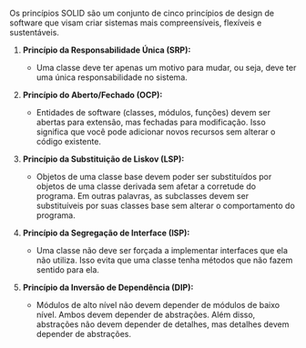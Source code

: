 Os princípios SOLID são um conjunto de cinco princípios de design de software que visam criar sistemas mais compreensíveis, flexíveis e sustentáveis.

1. **Princípio da Responsabilidade Única (SRP):**
   - Uma classe deve ter apenas um motivo para mudar, ou seja, deve ter uma única responsabilidade no sistema.

2. **Princípio do Aberto/Fechado (OCP):**
   - Entidades de software (classes, módulos, funções) devem ser abertas para extensão, mas fechadas para modificação. Isso significa que você pode adicionar novos recursos sem alterar o código existente.

3. **Princípio da Substituição de Liskov (LSP):**
   - Objetos de uma classe base devem poder ser substituídos por objetos de uma classe derivada sem afetar a corretude do programa. Em outras palavras, as subclasses devem ser substituíveis por suas classes base sem alterar o comportamento do programa.

4. **Princípio da Segregação de Interface (ISP):**
   - Uma classe não deve ser forçada a implementar interfaces que ela não utiliza. Isso evita que uma classe tenha métodos que não fazem sentido para ela.

5. **Princípio da Inversão de Dependência (DIP):**
   - Módulos de alto nível não devem depender de módulos de baixo nível. Ambos devem depender de abstrações. Além disso, abstrações não devem depender de detalhes, mas detalhes devem depender de abstrações.
